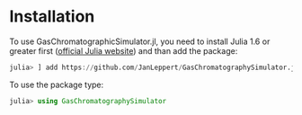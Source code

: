 # Installation

To use GasChromatographicSimulator.jl, you need to install Julia 1.6 or greater first ([official Julia website](https://julialang.org)) and than add the package:

```julia
julia> ] add https://github.com/JanLeppert/GasChromatographySimulator.jl
```

To use the package type:

```julia
julia> using GasChromatographySimulator
```